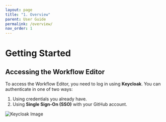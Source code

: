 ```yaml
---
layout: page
title: "1. Overview"
parent: User Guide
permalink: /overview/
nav_order: 1
---
```


# Getting Started

## Accessing the Workflow Editor

To access the Workflow Editor, you need to log in using **Keycloak**. You can authenticate in one of two ways:

1. Using credentials you already have.
2. Using **Single Sign-On (SSO)** with your GitHub account.

![Keycloak Image](keycloak.png)